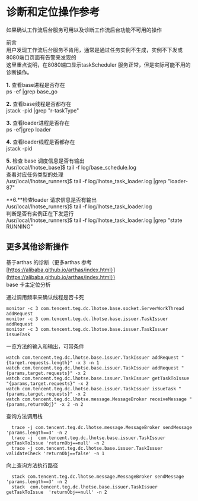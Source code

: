 # 诊断和定位操作参考

如果确认工作流后台服务可用以及诊断工作流后台功能不可用的操作

前言  
用户发现工作流后台服务不肯用，通常是通过任务实例不生成，实例不下发或8080端口页面有告警来发现的  
这里重点说明，在8080端口显示taskScheduler 服务正常，但是实际可能不用的诊断操作。

**1.** 查看base进程是否存在  
ps -ef \|grep base\_go

**2.** 查看base线程是否都存在  
jstack -pid \|grep "r-taskType"

**3.** 查看loader进程是否存在  
ps -ef\|grep loader

**4.** 查看loader线程是否都存在  
jstack -pid

**5.** 检查 base 调度信息是否有输出  
/usr/local/lhotse\_base\]$ tail -f log/base\_schedule.log  
查看对应任务类型的处理  
/usr/local/lhotse\_runners\]$ tail -f log/lhotse\_task\_loader.log \|grep "loader-87"

**6.**检查loader 请求信息是否有输出  
/usr/local/lhotse\_runners\]$ tail -f log/lhotse\_task\_loader.log  
判断是否有实例正在下发运行  
/usr/local/lhotse\_runners\]$ tail -f log/lhotse\_task\_loader.log \|grep "state RUNNING"

## 更多其他诊断操作

基于arthas 的诊断（更多arthas 参考 [https://alibaba.github.io/arthas/index.html）](https://alibaba.github.io/arthas/index.html）)  
base 卡主定位分析

通过调用频率来确认线程是否卡死

```text
monitor -c 3 com.tencent.teg.dc.lhotse.base.socket.ServerWorkThread addRequest  
monitor -c 3 com.tencent.teg.dc.lhotse.base.issuer.TaskIssuer addRequest  
monitor -c 3 com.tencent.teg.dc.lhotse.base.issuer.TaskIssuer issueTask
```

一览方法的输入和输出，可带条件

```text
watch com.tencent.teg.dc.lhotse.base.issuer.TaskIssuer addRequest "{target.requests.length}" -x 3 -n 1  
watch com.tencent.teg.dc.lhotse.base.issuer.TaskIssuer addRequest "{params,target.requests}" -x 2  
watch com.tencent.teg.dc.lhotse.base.issuer.TaskIssuer getTaskToIssue "{params,target.requests}" -x 2  
watch com.tencent.teg.dc.lhotse.base.issuer.TaskIssuer issueTask "{params,target.requests}" -x 2  
watch com.tencent.teg.dc.lhotse.message.MessageBroker receiveMessage "{params,returnObj}" -x 2 -n 2
```

查询方法调用栈

```text
  trace -j com.tencent.teg.dc.lhotse.message.MessageBroker sendMessage  'params.length==3' -n 2  
  trace -j  com.tencent.teg.dc.lhotse.base.issuer.TaskIssuer getTaskToIssue 'returnObj==null' -n 2  
  trace -j com.tencent.teg.dc.lhotse.base.issuer.TaskIssuer validateCheck 'returnObj==false' -n 1
```

向上查询方法执行路径

```text
  stack com.tencent.teg.dc.lhotse.message.MessageBroker sendMessage  'params.length==3' -n 2  
  stack  com.tencent.teg.dc.lhotse.base.issuer.TaskIssuer getTaskToIssue  'returnObj==null' -n 2
```

